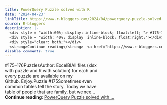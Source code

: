 ```yaml
---
title: PowerQuery Puzzle solved with R
date: '2024-04-23'
linkTitle: https://www.r-bloggers.com/2024/04/powerquery-puzzle-solved-with-r-22/
source: R-bloggers
description: |-
  <div style = "width:60%; display: inline-block; float:left; "> #175–176PuzzlesAuthor: ExcelBIAll files (xlsx with puzzle and R with solution) for each and every puzzle are available on my Github. Enjoy.Puzzle #175Sometimes even common tables tell the story. Today we have table of people that are family, but we nee...</div>
  <div style = "width: 40%; display: inline-block; float:right;"></div>
  <div style="clear: both;"></div>
  <strong>Continue reading</strong>: <a href="https://www.r-bloggers.com/2024/04/powerquery-puzzle-solved-with-r-22/">PowerQuery Puzzle solved with ...
disable_comments: true
---
```

<div style = "width:60%; display: inline-block; float:left; "> #175–176PuzzlesAuthor: ExcelBIAll files (xlsx with puzzle and R with solution) for each and every puzzle are available on my Github. Enjoy.Puzzle #175Sometimes even common tables tell the story. Today we have table of people that are family, but we nee...</div>
<div style = "width: 40%; display: inline-block; float:right;"></div>
<div style="clear: both;"></div>
<strong>Continue reading</strong>: <a href="https://www.r-bloggers.com/2024/04/powerquery-puzzle-solved-with-r-22/">PowerQuery Puzzle solved with ...